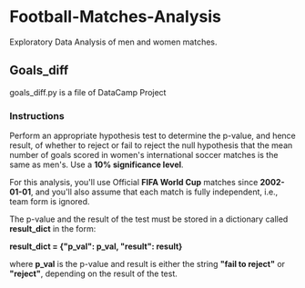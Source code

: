 # Football-Matches-Analysis
Exploratory Data Analysis of men and women matches.

## Goals_diff
goals_diff.py is a file of DataCamp Project
### Instructions
Perform an appropriate hypothesis test to determine the p-value, and hence result, of whether to reject or fail to reject the null hypothesis that the mean number of goals scored in women's international soccer matches is the same as men's. Use a **10% significance level**.

For this analysis, you'll use Official **FIFA World Cup** matches since **2002-01-01**, and you'll also assume that each match is fully independent, i.e., team form is ignored.

The p-value and the result of the test must be stored in a dictionary called **result_dict** in the form:

**result_dict = {"p_val": p_val, "result": result}**

where **p_val** is the p-value and result is either the string **"fail to reject"** or **"reject"**, depending on the result of the test.
